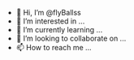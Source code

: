 - 👋 Hi, I’m @flyBallss
- 👀 I’m interested in ...
- 🌱 I’m currently learning ...
- 💞️ I’m looking to collaborate on ...
- 📫 How to reach me ...

<!---
flyBallss/flyBallss is a ✨ special ✨ repository because its `README.md` (this file) appears on your GitHub profile.
You can click the Preview link to take a look at your changes.
--->
